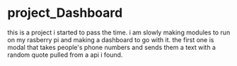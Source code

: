 # project_Dashboard
this is a project i started to pass the time. i am slowly making modules to run on my rasberry pi and making a dashboard to go with it. the first one is modal that takes people's phone numbers and sends them a text with a random quote pulled from a api i found. 

